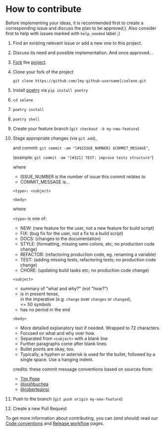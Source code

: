 <!-- --8<-- [start:githubSection] -->

# How to contribute

Before implementing your ideas, it is recommended first to create a corresponding issue and discuss the plan to be approved;). Also consider first to help with issues marked with `help_needed` label ;)

1. Find an existing relevant issue or add a new one to this project.
2. Discuss its need and possible implementation. And once approved...
3. [Fork][how-to-fork-project] the [project][selene-fork].
4. Clone your fork of the project

    `git clone https://github.com/[my-github-username]/selene.git`

5. Install [poetry][poetry-org] via `pip install poetry`
6. `cd selene`
7. `poetry install`
8. `poetry shell`
9. Create your feature branch (`git checkout -b my-new-feature`)
10. Stage appropriate changes (via `git add`),

    and commit: `git commit -am "[#$ISSUE_NUMBER] $COMMIT_MESSAGE"`,

    (example: `git commit -am "[#321] TEST: improve tests structure"`)

    where

    - ISSUE_NUMBER is the number of issue this commit relates to  
    - COMMIT_MESSAGE is...

    ```plain
    <type>: <subject>

    <body>
    ```

    where

    `<type>` is one of:

      - NEW: (new feature for the user, not a new feature for build script)
      - FIX: (bug fix for the user, not a fix to a build script)
      - DOCS: (changes to the documentation)
      - STYLE: (formatting, missing semi colons, etc; no production code change)
      - REFACTOR: (refactoring production code, eg. renaming a variable)
      - TEST: (adding missing tests, refactoring tests; no production code change)
      - CHORE: (updating build tasks etc; no production code change)

    `<subject>`

      - summary of "what and why?" (not "how?")
      - is in present tense,  
        in the imperative (e.g. `change` over `changes` or `changed`),  
        <= 50 symbols
      - has no period in the end

    `<body>`

      - More detailed explanatory text if needed. Wrapped to 72 characters.
      - Focused on what and why over how.
      - Separated from `<subject>` with a blank line
      - Further paragraphs come after blank lines.
      - Bullet points are okay, too.
      - Typically, a hyphen or asterisk is used for the bullet, followed by a  single space. Use a hanging indent.

    credits: these commit message conventions based on sources from:

      - [Tim Pope][tim-pope]
      - [@joshbuchea][joshbuchea]
      - [@robertpainsi][robertpainsi]

11. Push to the branch (`git push origin my-new-feature`)
12. Create a new Pull Request

To get more information about contributing,
you can *(and should)* read our
[Code conventions][code-conventions]
and
[Release workflow][release-workflow]
pages.

<!-- References -->
[how-to-fork-project]: https://docs.github.com/en/github/getting-started-with-github/fork-a-repo
[selene-fork]: https://github.com/yashaka/selene/fork
[poetry-org]: https://python-poetry.org
[tim-pope]: https://tbaggery.com/2008/04/19/a-note-about-git-commit-messages.html
[joshbuchea]: https://gist.github.com/joshbuchea/6f47e86d2510bce28f8e7f42ae84c716
[robertpainsi]: https://gist.github.com/robertpainsi/b632364184e70900af4ab688decf6f53
<!-- --8<-- [end:githubSection] -->

<!-- GitHub only references -->
[code-conventions]: https://hotenov.github.io/selene-with-docs/contrib/code/code-conventions/
[release-workflow]: https://hotenov.github.io/selene-with-docs/contrib/code/release-workflow/
